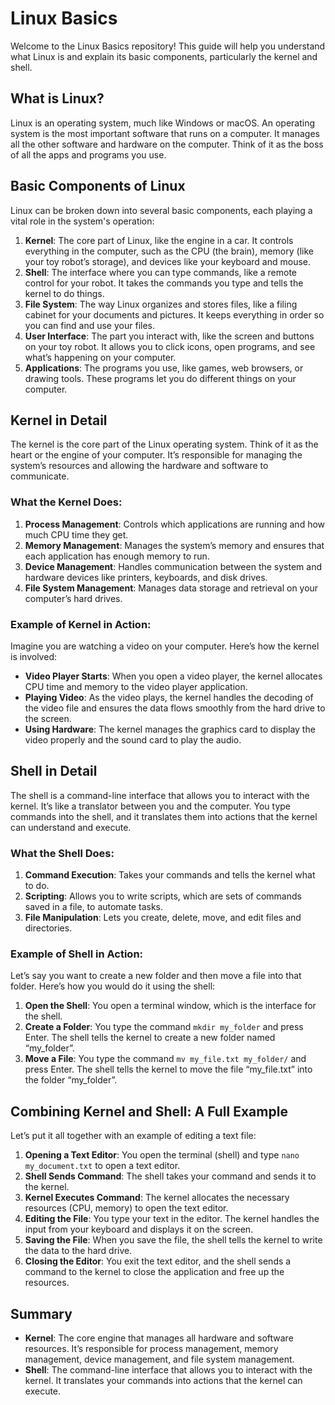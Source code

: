 # Linux Basics

Welcome to the Linux Basics repository! This guide will help you understand what Linux is and explain its basic components, particularly the kernel and shell.

## What is Linux?

Linux is an operating system, much like Windows or macOS. An operating system is the most important software that runs on a computer. It manages all the other software and hardware on the computer. Think of it as the boss of all the apps and programs you use.

## Basic Components of Linux

Linux can be broken down into several basic components, each playing a vital role in the system's operation:

1. **Kernel**: The core part of Linux, like the engine in a car. It controls everything in the computer, such as the CPU (the brain), memory (like your toy robot’s storage), and devices like your keyboard and mouse.
2. **Shell**: The interface where you can type commands, like a remote control for your robot. It takes the commands you type and tells the kernel to do things.
3. **File System**: The way Linux organizes and stores files, like a filing cabinet for your documents and pictures. It keeps everything in order so you can find and use your files.
4. **User Interface**: The part you interact with, like the screen and buttons on your toy robot. It allows you to click icons, open programs, and see what’s happening on your computer.
5. **Applications**: The programs you use, like games, web browsers, or drawing tools. These programs let you do different things on your computer.

## Kernel in Detail

The kernel is the core part of the Linux operating system. Think of it as the heart or the engine of your computer. It’s responsible for managing the system’s resources and allowing the hardware and software to communicate.

### What the Kernel Does:
1. **Process Management**: Controls which applications are running and how much CPU time they get.
2. **Memory Management**: Manages the system’s memory and ensures that each application has enough memory to run.
3. **Device Management**: Handles communication between the system and hardware devices like printers, keyboards, and disk drives.
4. **File System Management**: Manages data storage and retrieval on your computer’s hard drives.

### Example of Kernel in Action:
Imagine you are watching a video on your computer. Here’s how the kernel is involved:
- **Video Player Starts**: When you open a video player, the kernel allocates CPU time and memory to the video player application.
- **Playing Video**: As the video plays, the kernel handles the decoding of the video file and ensures the data flows smoothly from the hard drive to the screen.
- **Using Hardware**: The kernel manages the graphics card to display the video properly and the sound card to play the audio.

## Shell in Detail

The shell is a command-line interface that allows you to interact with the kernel. It’s like a translator between you and the computer. You type commands into the shell, and it translates them into actions that the kernel can understand and execute.

### What the Shell Does:
1. **Command Execution**: Takes your commands and tells the kernel what to do.
2. **Scripting**: Allows you to write scripts, which are sets of commands saved in a file, to automate tasks.
3. **File Manipulation**: Lets you create, delete, move, and edit files and directories.

### Example of Shell in Action:
Let’s say you want to create a new folder and then move a file into that folder. Here’s how you would do it using the shell:
1. **Open the Shell**: You open a terminal window, which is the interface for the shell.
2. **Create a Folder**: You type the command `mkdir my_folder` and press Enter. The shell tells the kernel to create a new folder named “my_folder”.
3. **Move a File**: You type the command `mv my_file.txt my_folder/` and press Enter. The shell tells the kernel to move the file “my_file.txt” into the folder “my_folder”.

## Combining Kernel and Shell: A Full Example

Let’s put it all together with an example of editing a text file:
1. **Opening a Text Editor**: You open the terminal (shell) and type `nano my_document.txt` to open a text editor.
2. **Shell Sends Command**: The shell takes your command and sends it to the kernel.
3. **Kernel Executes Command**: The kernel allocates the necessary resources (CPU, memory) to open the text editor.
4. **Editing the File**: You type your text in the editor. The kernel handles the input from your keyboard and displays it on the screen.
5. **Saving the File**: When you save the file, the shell tells the kernel to write the data to the hard drive.
6. **Closing the Editor**: You exit the text editor, and the shell sends a command to the kernel to close the application and free up the resources.

## Summary
- **Kernel**: The core engine that manages all hardware and software resources. It’s responsible for process management, memory management, device management, and file system management.
- **Shell**: The command-line interface that allows you to interact with the kernel. It translates your commands into actions that the kernel can execute.


